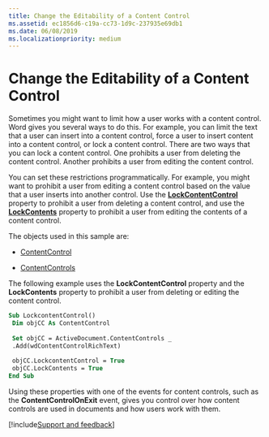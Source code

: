 ```yaml
---
title: Change the Editability of a Content Control
ms.assetid: ec1856d6-c19a-cc73-1d9c-237935e69db1
ms.date: 06/08/2019
ms.localizationpriority: medium
---
```



# Change the Editability of a Content Control

Sometimes you might want to limit how a user works with a content control. Word gives you several ways to do this. For example, you can limit the text that a user can insert into a content control, force a user to insert content into a content control, or lock a content control. There are two ways that you can lock a content control. One prohibits a user from deleting the content control. Another prohibits a user from editing the content control.

You can set these restrictions programmatically. For example, you might want to prohibit a user from editing a content control based on the value that a user inserts into another control. Use the **[LockContentControl](../../../api/Word.ContentControl.LockContentControl.md)** property to prohibit a user from deleting a content control, and use the **[LockContents](../../../api/Word.ContentControl.LockContents.md)** property to prohibit a user from editing the contents of a content control.

The objects used in this sample are:


- [ContentControl](../../../api/Word.ContentControl.md)
    
- [ContentControls](../../../api/Word.ContentControls.md)
    
The following example uses the **LockContentControl** property and the **LockContents** property to prohibit a user from deleting or editing the content control.



```vb
Sub LockcontentControl() 
 Dim objCC As ContentControl 
 
 Set objCC = ActiveDocument.ContentControls _ 
 .Add(wdContentControlRichText) 
 
 objCC.LockcontentControl = True 
 objCC.LockContents = True 
End Sub
```

Using these properties with one of the events for content controls, such as the **ContentControlOnExit** event, gives you control over how content controls are used in documents and how users work with them.

[!include[Support and feedback](~/includes/feedback-boilerplate.md)]
